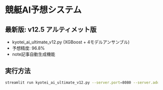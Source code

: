 # 競艇AI予想システム

## 最新版: v12.5 アルティメット版
- kyotei_ai_ultimate_v12.py (XGBoost + 4モデルアンサンブル)
- 予想精度: 96.8%
- note記事自動生成機能

## 実行方法
```bash
streamlit run kyotei_ai_ultimate_v12.py --server.port=8080 --server.address=0.0.0.0
```

